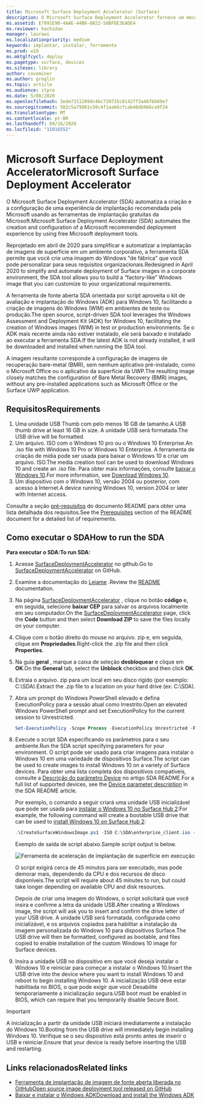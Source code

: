 ```yaml
---
title: Microsoft Surface Deployment Accelerator (Surface)
description: O Microsoft Surface Deployment Accelerator fornece um mecanismo de implantação simples e rápido para que as organizações refaçam imagens de dispositivos Surface.
ms.assetid: E7991E90-4AAE-44B6-8822-58BFDE3EADE4
ms.reviewer: hachidan
manager: laurawi
ms.localizationpriority: medium
keywords: implantar, instalar, ferramenta
ms.prod: w10
ms.mktglfcycl: deploy
ms.pagetype: surface, devices
ms.sitesec: library
author: coveminer
ms.author: greglin
ms.topic: article
ms.audience: itpro
ms.date: 5/08/2020
ms.openlocfilehash: 3ede7311289dc4bc720735c0142ff3a46fbb69e7
ms.sourcegitcommit: 582c5a79881c58c4f1aa66cfcab46db966ca9f24
ms.translationtype: MT
ms.contentlocale: pt-BR
ms.lasthandoff: 09/16/2020
ms.locfileid: "11016552"
---
```

# <span data-ttu-id="bec8c-104">Microsoft Surface Deployment Accelerator</span><span class="sxs-lookup"><span data-stu-id="bec8c-104">Microsoft Surface Deployment Accelerator</span></span>

<span data-ttu-id="bec8c-105">O Microsoft Surface Deployment Accelerator (SDA) automatiza a criação e a configuração de uma experiência de implantação recomendada pela Microsoft usando as ferramentas de implantação gratuitas da Microsoft.</span><span class="sxs-lookup"><span data-stu-id="bec8c-105">Microsoft Surface Deployment Accelerator (SDA) automates the creation and configuration of a Microsoft recommended deployment experience by using free Microsoft deployment tools.</span></span>

<span data-ttu-id="bec8c-106">Reprojetado em abril de 2020 para simplificar e automatizar a implantação de imagens de superfície em um ambiente corporativo, a ferramenta SDA permite que você crie uma imagem do Windows "de fábrica" que você pode personalizar para seus requisitos organizacionais.</span><span class="sxs-lookup"><span data-stu-id="bec8c-106">Redesigned in April 2020 to simplify and automate deployment of Surface images in a corporate environment, the SDA tool allows you to build a “factory-like” Windows image that you can customize to your organizational requirements.</span></span>

<span data-ttu-id="bec8c-107">A ferramenta de fonte aberta SDA orientada por script aproveita o kit de avaliação e implantação do Windows (ADK) para Windows 10, facilitando a criação de imagens do Windows (WIM) em ambientes de teste ou produção.</span><span class="sxs-lookup"><span data-stu-id="bec8c-107">The open source, script-driven SDA tool leverages the Windows Assessment and Deployment Kit (ADK) for Windows 10, facilitating the creation of Windows images (WIM) in test or production environments.</span></span> <span data-ttu-id="bec8c-108">Se o ADK mais recente ainda não estiver instalado, ele será baixado e instalado ao executar a ferramenta SDA.</span><span class="sxs-lookup"><span data-stu-id="bec8c-108">If the latest ADK is not already installed, it will be downloaded and installed when running the SDA tool.</span></span>

<span data-ttu-id="bec8c-109">A imagem resultante corresponde à configuração de imagens de recuperação bare-metal (BMR), sem nenhum aplicativo pré-instalado, como o Microsoft Office ou o aplicativo da superfície da UWP.</span><span class="sxs-lookup"><span data-stu-id="bec8c-109">The resulting image closely matches the configuration of Bare Metal Recovery (BMR) images, without any pre-installed applications such as Microsoft Office or the Surface UWP application.</span></span>

## <span data-ttu-id="bec8c-110">Requisitos</span><span class="sxs-lookup"><span data-stu-id="bec8c-110">Requirements</span></span>

1. <span data-ttu-id="bec8c-111">Uma unidade USB Thumb com pelo menos 16 GB de tamanho.</span><span class="sxs-lookup"><span data-stu-id="bec8c-111">A USB thumb drive at least 16 GB in size.</span></span> <span data-ttu-id="bec8c-112">A unidade USB será formatada.</span><span class="sxs-lookup"><span data-stu-id="bec8c-112">The USB drive will be formatted.</span></span>
2. <span data-ttu-id="bec8c-113">Um arquivo. ISO com o Windows 10 pro ou o Windows 10 Enterprise.</span><span class="sxs-lookup"><span data-stu-id="bec8c-113">An .iso file with Windows 10 Pro or Windows 10 Enterprise.</span></span> <span data-ttu-id="bec8c-114">A ferramenta de criação de mídia pode ser usada para baixar o Windows 10 e criar um arquivo. ISO.</span><span class="sxs-lookup"><span data-stu-id="bec8c-114">The media creation tool can be used to download Windows 10 and create an .iso file.</span></span> <span data-ttu-id="bec8c-115">Para obter mais informações, consulte [baixar o Windows 10](https://www.microsoft.com/software-download/windows10).</span><span class="sxs-lookup"><span data-stu-id="bec8c-115">For more information, see [Download Windows 10](https://www.microsoft.com/software-download/windows10).</span></span>
3. <span data-ttu-id="bec8c-116">Um dispositivo com o Windows 10, versão 2004 ou posterior, com acesso à Internet.</span><span class="sxs-lookup"><span data-stu-id="bec8c-116">A device running Windows 10, version 2004 or later with Internet access.</span></span>

<span data-ttu-id="bec8c-117">Consulte a seção [pré-requisitos](https://github.com/microsoft/SurfaceDeploymentAccelerator/blob/master/README.md#prerequisites) do documento README para obter uma lista detalhada dos requisitos.</span><span class="sxs-lookup"><span data-stu-id="bec8c-117">See the [Prerequisites](https://github.com/microsoft/SurfaceDeploymentAccelerator/blob/master/README.md#prerequisites) section of the README document for a detailed list of requirements.</span></span>

## <span data-ttu-id="bec8c-118">Como executar o SDA</span><span class="sxs-lookup"><span data-stu-id="bec8c-118">How to run the SDA</span></span>

**<span data-ttu-id="bec8c-119">Para executar o SDA:</span><span class="sxs-lookup"><span data-stu-id="bec8c-119">To run SDA:</span></span>**

1. <span data-ttu-id="bec8c-120">Acesse [SurfaceDeploymentAccelerator](https://github.com/microsoft/SurfaceDeploymentAccelerator) no github.</span><span class="sxs-lookup"><span data-stu-id="bec8c-120">Go to [SurfaceDeploymentAccelerator](https://github.com/microsoft/SurfaceDeploymentAccelerator) on GitHub.</span></span> 
2. <span data-ttu-id="bec8c-121">Examine a documentação do [Leiame](https://github.com/microsoft/SurfaceDeploymentAccelerator/blob/master/README.md) .</span><span class="sxs-lookup"><span data-stu-id="bec8c-121">Review the [README](https://github.com/microsoft/SurfaceDeploymentAccelerator/blob/master/README.md) documentation.</span></span>
3. <span data-ttu-id="bec8c-122">Na página [SurfaceDeploymentAccelerator](https://github.com/microsoft/SurfaceDeploymentAccelerator) , clique no botão **código** e, em seguida, selecione **baixar CEP** para salvar os arquivos localmente em seu computador.</span><span class="sxs-lookup"><span data-stu-id="bec8c-122">On the [SurfaceDeploymentAccelerator](https://github.com/microsoft/SurfaceDeploymentAccelerator) page, click the **Code** button and then select **Download ZIP** to save the files locally on your computer.</span></span>
4. <span data-ttu-id="bec8c-123">Clique com o botão direito do mouse no arquivo. zip e, em seguida, clique em **Propriedades**.</span><span class="sxs-lookup"><span data-stu-id="bec8c-123">Right-click the .zip file and then click **Properties**.</span></span>
5. <span data-ttu-id="bec8c-124">Na guia **geral** , marque a caixa de seleção **desbloquear** e clique em **OK**.</span><span class="sxs-lookup"><span data-stu-id="bec8c-124">On the **General** tab, select the **Unblock** checkbox and then click **OK**.</span></span>
6. <span data-ttu-id="bec8c-125">Extraia o arquivo. zip para um local em seu disco rígido (por exemplo: C:\SDA).</span><span class="sxs-lookup"><span data-stu-id="bec8c-125">Extract the .zip file to a location on your hard drive (ex: C:\SDA).</span></span>
7. <span data-ttu-id="bec8c-126">Abra um prompt do Windows PowerShell elevado e defina ExecutionPolicy para a sessão atual como Irrestrito.</span><span class="sxs-lookup"><span data-stu-id="bec8c-126">Open an elevated Windows PowerShell prompt and set ExecutionPolicy for the current session to Unrestricted.</span></span>

    ```powershell
    Set-ExecutionPolicy -Scope Process -ExecutionPolicy Unrestricted -Force
    ```
8. <span data-ttu-id="bec8c-127">Execute o script SDA especificando os parâmetros para o seu ambiente.</span><span class="sxs-lookup"><span data-stu-id="bec8c-127">Run the SDA script specifying parameters for your environment.</span></span> <span data-ttu-id="bec8c-128">O script pode ser usado para criar imagens para instalar o Windows 10 em uma variedade de dispositivos Surface.</span><span class="sxs-lookup"><span data-stu-id="bec8c-128">The script can be used to create images to install Windows 10 on a variety of Surface devices.</span></span> <span data-ttu-id="bec8c-129">Para obter uma lista completa dos dispositivos compatíveis, consulte a [Descrição do parâmetro Device](https://github.com/microsoft/SurfaceDeploymentAccelerator/blob/master/README.md#full-parameter-documentation) no artigo SDA README.</span><span class="sxs-lookup"><span data-stu-id="bec8c-129">For a full list of supported devices, see the [Device parameter description](https://github.com/microsoft/SurfaceDeploymentAccelerator/blob/master/README.md#full-parameter-documentation) in the SDA README article.</span></span> 

    <span data-ttu-id="bec8c-130">Por exemplo, o comando a seguir criará uma unidade USB inicializável que pode ser usada para [instalar o Windows 10 no Surface Hub 2](https://docs.microsoft.com/surface-hub/surface-hub-2s-migrate-os):</span><span class="sxs-lookup"><span data-stu-id="bec8c-130">For example, the following command will create a bootable USB drive that can be used to [install Windows 10 on Surface Hub 2](https://docs.microsoft.com/surface-hub/surface-hub-2s-migrate-os):</span></span>

    ```powershell
    .\CreateSurfaceWindowsImage.ps1 -ISO C:\SDA\enterprise_client.iso -OSSKU Enterprise -DestinationFolder C:\Output -Device SurfaceHub2 -CreateUSB $True
    ```
    <span data-ttu-id="bec8c-131">Exemplo de saída de script abaixo.</span><span class="sxs-lookup"><span data-stu-id="bec8c-131">Sample script output is below.</span></span>

   ![Ferramenta de aceleração de implantação de superfície em execução](images/sda1.png)

    <span data-ttu-id="bec8c-133">O script exigirá cerca de 45 minutos para ser executado, mas pode demorar mais, dependendo da CPU e dos recursos de disco disponíveis.</span><span class="sxs-lookup"><span data-stu-id="bec8c-133">The script will require about 45 minutes to run, but could take longer depending on available CPU and disk resources.</span></span> 

    <span data-ttu-id="bec8c-134">Depois de criar uma imagem do Windows, o script solicitará que você insira e confirme a letra da unidade USB.</span><span class="sxs-lookup"><span data-stu-id="bec8c-134">After creating a Windows image, the script will ask you to insert and confirm the drive letter of your USB drive.</span></span> <span data-ttu-id="bec8c-135">A unidade USB será formatada, configurada como inicializável, e os arquivos copiados para habilitar a instalação da imagem personalizada do Windows 10 para dispositivos Surface.</span><span class="sxs-lookup"><span data-stu-id="bec8c-135">The USB drive will then be formatted, configured as bootable, and files copied to enable installation of the custom Windows 10 image for Surface devices.</span></span>

9. <span data-ttu-id="bec8c-136">Insira a unidade USB no dispositivo em que você deseja instalar o Windows 10 e reiniciar para começar a instalar o Windows 10.</span><span class="sxs-lookup"><span data-stu-id="bec8c-136">Insert the USB drive into the device where you want to install Windows 10 and reboot to begin installing Windows 10.</span></span> <span data-ttu-id="bec8c-137">A inicialização USB deve estar habilitada no BIOS, o que pode exigir que você Desabilite temporariamente a inicialização segura.</span><span class="sxs-lookup"><span data-stu-id="bec8c-137">USB boot must be enabled in BIOS, which can require that you temporarily disable Secure Boot.</span></span>

> [!IMPORTANT]
> <span data-ttu-id="bec8c-138">A inicialização a partir da unidade USB iniciará imediatamente a instalação do Windows 10.</span><span class="sxs-lookup"><span data-stu-id="bec8c-138">Booting from the USB drive will immediately begin installing Windows 10.</span></span> <span data-ttu-id="bec8c-139">Verifique se o seu dispositivo está pronto antes de inserir o USB e reiniciar.</span><span class="sxs-lookup"><span data-stu-id="bec8c-139">Ensure that your device is ready before inserting the USB and restarting.</span></span> 

## <span data-ttu-id="bec8c-140">Links relacionados</span><span class="sxs-lookup"><span data-stu-id="bec8c-140">Related links</span></span>

 - [<span data-ttu-id="bec8c-141">Ferramenta de implantação de imagem de fonte aberta liberada no GitHub</span><span class="sxs-lookup"><span data-stu-id="bec8c-141">Open source image deployment tool released on GitHub</span></span>](https://techcommunity.microsoft.com/t5/surface-it-pro-blog/open-source-image-deployment-tool-released-on-github/ba-p/1314115)
 - [<span data-ttu-id="bec8c-142">Baixar e instalar o Windows ADK</span><span class="sxs-lookup"><span data-stu-id="bec8c-142">Download and install the Windows ADK</span></span>](https://docs.microsoft.com/windows-hardware/get-started/adk-install)
